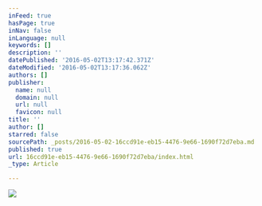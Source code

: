 ```yaml
---
inFeed: true
hasPage: true
inNav: false
inLanguage: null
keywords: []
description: ''
datePublished: '2016-05-02T13:17:42.371Z'
dateModified: '2016-05-02T13:17:36.062Z'
authors: []
publisher:
  name: null
  domain: null
  url: null
  favicon: null
title: ''
author: []
starred: false
sourcePath: _posts/2016-05-02-16ccd91e-eb15-4476-9e66-1690f72d7eba.md
published: true
url: 16ccd91e-eb15-4476-9e66-1690f72d7eba/index.html
_type: Article

---
```

![](https://the-grid-user-content.s3-us-west-2.amazonaws.com/597424d0-434f-4006-991f-cf46f676d11a.jpg)